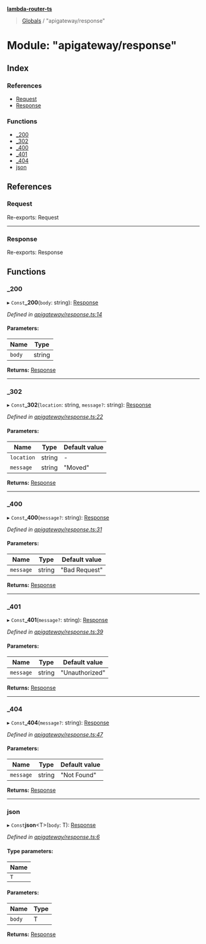 **[lambda-router-ts](../README.md)**

> [Globals](../globals.md) / "apigateway/response"

# Module: "apigateway/response"

## Index

### References

* [Request](_apigateway_response_.md#request)
* [Response](_apigateway_response_.md#response)

### Functions

* [\_200](_apigateway_response_.md#_200)
* [\_302](_apigateway_response_.md#_302)
* [\_400](_apigateway_response_.md#_400)
* [\_401](_apigateway_response_.md#_401)
* [\_404](_apigateway_response_.md#_404)
* [json](_apigateway_response_.md#json)

## References

### Request

Re-exports: Request

___

### Response

Re-exports: Response

## Functions

### \_200

▸ `Const`**_200**(`body`: string): [Response](_apigateway_response_.md#response)

*Defined in [apigateway/response.ts:14](https://github.com/supergillis/lambda-router-ts/blob/43899f9/lib/apigateway/response.ts#L14)*

#### Parameters:

Name | Type |
------ | ------ |
`body` | string |

**Returns:** [Response](_apigateway_response_.md#response)

___

### \_302

▸ `Const`**_302**(`location`: string, `message?`: string): [Response](_apigateway_response_.md#response)

*Defined in [apigateway/response.ts:22](https://github.com/supergillis/lambda-router-ts/blob/43899f9/lib/apigateway/response.ts#L22)*

#### Parameters:

Name | Type | Default value |
------ | ------ | ------ |
`location` | string | - |
`message` | string | "Moved" |

**Returns:** [Response](_apigateway_response_.md#response)

___

### \_400

▸ `Const`**_400**(`message?`: string): [Response](_apigateway_response_.md#response)

*Defined in [apigateway/response.ts:31](https://github.com/supergillis/lambda-router-ts/blob/43899f9/lib/apigateway/response.ts#L31)*

#### Parameters:

Name | Type | Default value |
------ | ------ | ------ |
`message` | string | "Bad Request" |

**Returns:** [Response](_apigateway_response_.md#response)

___

### \_401

▸ `Const`**_401**(`message?`: string): [Response](_apigateway_response_.md#response)

*Defined in [apigateway/response.ts:39](https://github.com/supergillis/lambda-router-ts/blob/43899f9/lib/apigateway/response.ts#L39)*

#### Parameters:

Name | Type | Default value |
------ | ------ | ------ |
`message` | string | "Unauthorized" |

**Returns:** [Response](_apigateway_response_.md#response)

___

### \_404

▸ `Const`**_404**(`message?`: string): [Response](_apigateway_response_.md#response)

*Defined in [apigateway/response.ts:47](https://github.com/supergillis/lambda-router-ts/blob/43899f9/lib/apigateway/response.ts#L47)*

#### Parameters:

Name | Type | Default value |
------ | ------ | ------ |
`message` | string | "Not Found" |

**Returns:** [Response](_apigateway_response_.md#response)

___

### json

▸ `Const`**json**\<T>(`body`: T): [Response](_apigateway_response_.md#response)

*Defined in [apigateway/response.ts:6](https://github.com/supergillis/lambda-router-ts/blob/43899f9/lib/apigateway/response.ts#L6)*

#### Type parameters:

Name |
------ |
`T` |

#### Parameters:

Name | Type |
------ | ------ |
`body` | T |

**Returns:** [Response](_apigateway_response_.md#response)
